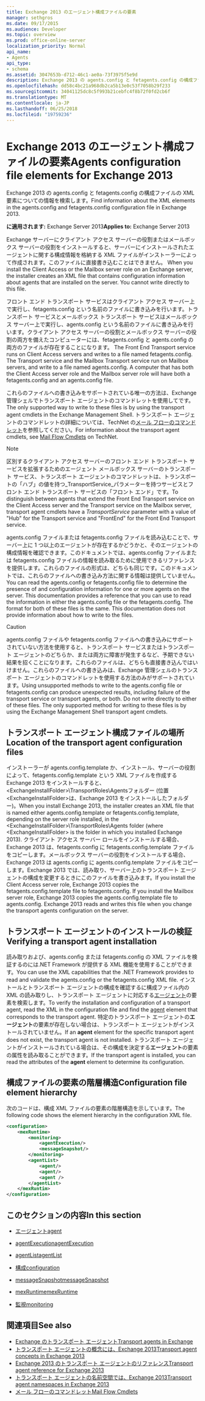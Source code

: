 ```yaml
---
title: Exchange 2013 のエージェント構成ファイルの要素
manager: sethgros
ms.date: 09/17/2015
ms.audience: Developer
ms.topic: overview
ms.prod: office-online-server
localization_priority: Normal
api_name:
- Agents
api_type:
- schema
ms.assetid: 3047653b-d712-46c1-ae0a-73f3975f5e9d
description: Exchange 2013 の agents.config と fetagents.config の構成ファイルの XML 要素についての情報を検索します。
ms.openlocfilehash: dd58c4bc21a968db2ca5b13e0c53f7058b29f233
ms.sourcegitcommit: 34041125dc8c5f993b21cebfc4f8b72f0fd2cb6f
ms.translationtype: MT
ms.contentlocale: ja-JP
ms.lasthandoff: 06/25/2018
ms.locfileid: "19759236"
---
```

# <a name="agents-configuration-file-elements-for-exchange-2013"></a><span data-ttu-id="d1dcd-103">Exchange 2013 のエージェント構成ファイルの要素</span><span class="sxs-lookup"><span data-stu-id="d1dcd-103">Agents configuration file elements for Exchange 2013</span></span>

<span data-ttu-id="d1dcd-104">Exchange 2013 の agents.config と fetagents.config の構成ファイルの XML 要素についての情報を検索します。</span><span class="sxs-lookup"><span data-stu-id="d1dcd-104">Find information about the XML elements in the agents.config and fetagents.config configuration file in Exchange 2013.</span></span>
  
<span data-ttu-id="d1dcd-105">**に適用されます:** Exchange Server 2013</span><span class="sxs-lookup"><span data-stu-id="d1dcd-105">**Applies to:** Exchange Server 2013</span></span>
  
<span data-ttu-id="d1dcd-p101">Exchange サーバーにクライアント アクセス サーバーの役割またはメールボックス サーバーの役割をインストールすると、サーバーにインストールされたエージェントに関する構成情報を格納する XML ファイルがインストーラーによって作成されます。このファイルに直接書き込むことはできません。 </span><span class="sxs-lookup"><span data-stu-id="d1dcd-p101">When you install the Client Access or the Mailbox server role on an Exchange server, the installer creates an XML file that contains configuration information about agents that are installed on the server. You cannot write directly to this file.</span></span> 
  
<span data-ttu-id="d1dcd-108">フロント エンド トランスポート サービスはクライアント アクセス サーバー上で実行し、fetagents.config という名前のファイルに書き込みを行います。トランスポート サービスとメールボックス トランスポート サービスはメールボックス サーバー上で実行し、agents.config という名前のファイルに書き込みを行います。クライアント アクセス サーバーの役割とメールボックス サーバーの役割の両方を備えたコンピューターには、fetagents.config と agents.config の両方のファイルが存在することになります。 </span><span class="sxs-lookup"><span data-stu-id="d1dcd-108">The Front End Transport service runs on Client Access servers and writes to a file named fetagents.config. The Transport service and the Mailbox Transport service run on Mailbox servers, and write to a file named agents.config. A computer that has both the Client Access server role and the Mailbox server role will have both a fetagents.config and an agents.config file.</span></span> 
  
<span data-ttu-id="d1dcd-109">これらのファイルへの書き込みをサポートされている唯一の方法は、Exchange 管理シェルでトランスポート エージェントのコマンドレットを使用してです。</span><span class="sxs-lookup"><span data-stu-id="d1dcd-109">The only supported way to write to these files is by using the transport agent cmdlets in the Exchange Management Shell.</span></span> <span data-ttu-id="d1dcd-110">トランスポート エージェントのコマンドレットの詳細については、TechNet の[メール フローのコマンドレット](http://technet.microsoft.com/en-us/library/aa998553%28v=exchg.150%29.aspx)を参照してください。</span><span class="sxs-lookup"><span data-stu-id="d1dcd-110">For information about the transport agent cmdlets, see [Mail Flow Cmdlets](http://technet.microsoft.com/en-us/library/aa998553%28v=exchg.150%29.aspx) on TechNet.</span></span> 
  
> [!NOTE]
> <span data-ttu-id="d1dcd-111">区別するクライアント アクセス サーバーのフロント エンド トランスポート サービスを拡張するためのエージェント メールボックス サーバーのトランスポート サービス、トランスポート エージェントのコマンドレットは、トランスポートの「ハブ」の値を持つ_TransportService_パラメーターを持つサービスとフロント エンド トランスポート サービスの「フロント エンド」です。</span><span class="sxs-lookup"><span data-stu-id="d1dcd-111">To distinguish between agents that extend the Front End Transport service on the Client Access server and the Transport service on the Mailbox server, transport agent cmdlets have a  _TransportService_ parameter with a value of "Hub" for the Transport service and "FrontEnd" for the Front End Transport service.</span></span> 
  
<span data-ttu-id="d1dcd-p103">agents.config ファイルまたは fetagents.config ファイルを読み込むことで、サーバー上に 1 つ以上のエージェントが存在するかどうかと、そのエージェントの構成情報を確認できます。このドキュメントでは、agents.config ファイルまたは fetagents.config ファイルの情報を読み取るために使用できるリファレンスを提供します。これらのファイルの形式は、どちらも同じです。このドキュメントでは、これらのファイルへの書き込み方法に関する情報は提供していません。</span><span class="sxs-lookup"><span data-stu-id="d1dcd-p103">You can read the agents.config or fetagents.config file to determine the presence of and configuration information for one or more agents on the server. This documentation provides a reference that you can use to read the information in either the agents.config file or the fetagents.config. The format for both of these files is the same. This documentation does not provide information about how to write to the files.</span></span>
  
> [!CAUTION]
> <span data-ttu-id="d1dcd-p104">agents.config ファイルや fetagents.config ファイルへの書き込みにサポートされていない方法を使用すると、トランスポート サービスまたはトランスポート エージェントのどちらか、または両方に障害が発生するなど、予期できない結果を招くことになります。これらのファイルは、どちらも直接書き込んではいけません。これらのファイルへの書き込みは、Exchange 管理シェルのトランスポート エージェントのコマンドレットを使用する方法のみがサポートされています。</span><span class="sxs-lookup"><span data-stu-id="d1dcd-p104">Using unsupported methods to write to the agents.config file or fetagents.config can produce unexpected results, including failure of the transport service or transport agents, or both. Do not write directly to either of these files. The only supported method for writing to these files is by using the Exchange Management Shell transport agent cmdlets.</span></span> 
  
## <a name="location-of-the-transport-agent-configuration-files"></a><span data-ttu-id="d1dcd-118">トランスポート エージェント構成ファイルの場所</span><span class="sxs-lookup"><span data-stu-id="d1dcd-118">Location of the transport agent configuration files</span></span>
<span data-ttu-id="d1dcd-119"><a name="bk_ConfigLoc"> </a></span><span class="sxs-lookup"><span data-stu-id="d1dcd-119"></span></span>

<span data-ttu-id="d1dcd-120">インストーラーが agents.config.template か、インストール、サーバーの役割によって、fetagents.config.template という XML ファイルを作成する Exchange 2013 をインストールすると、 \<ExchangeInstallFolder\>\TransportRoles\Agentsフォルダー (位置\<ExchangeInstallFolder\>は、Exchange 2013 をインストールしたフォルダー)。</span><span class="sxs-lookup"><span data-stu-id="d1dcd-120">When you install Exchange 2013, the installer creates an XML file that is named either agents.config.template or fetagents.config.template, depending on the server role installed, in the \<ExchangeInstallFolder\>\TransportRoles\Agents folder (where \<ExchangeInstallFolder\> is the folder in which you installed Exchange 2013).</span></span> <span data-ttu-id="d1dcd-121">クライアント アクセス サーバー ロールをインストールする場合、Exchange 2013 は、fetagents.config に fetagents.config.template ファイルをコピーします。メールボックス サーバーの役割をインストールする場合、Exchange 2013 は agents.config に agents.config.template ファイルをコピーします。Exchange 2013 では、読み取り、サーバー上のトランスポート エージェントの構成を変更するときにこのファイルを書き込みます。</span><span class="sxs-lookup"><span data-stu-id="d1dcd-121">If you install the Client Access server role, Exchange 2013 copies the fetagents.config.template file to fetagents.config. If you install the Mailbox server role, Exchange 2013 copies the agents.config.template file to agents.config. Exchange 2013 reads and writes this file when you change the transport agents configuration on the server.</span></span>
  
## <a name="verifying-a-transport-agent-installation"></a><span data-ttu-id="d1dcd-122">トランスポート エージェントのインストールの検証</span><span class="sxs-lookup"><span data-stu-id="d1dcd-122">Verifying a transport agent installation</span></span>
<span data-ttu-id="d1dcd-123"><a name="bk_verifyinstall"> </a></span><span class="sxs-lookup"><span data-stu-id="d1dcd-123"></span></span>

<span data-ttu-id="d1dcd-124">読み取りおよび、agents.config または fetagents.config の XML ファイルを検証するのには.NET Framework が提供する XML 機能を使用することができます。</span><span class="sxs-lookup"><span data-stu-id="d1dcd-124">You can use the XML capabilities that the .NET Framework provides to read and validate the agents.config or the fetagents.config XML file.</span></span> <span data-ttu-id="d1dcd-125">インストールとトランスポート エージェントの構成を確認するに構成ファイル内の XML の読み取りし、トランスポート エージェントに対応する[エージェント](agent.md)の要素を検索します。</span><span class="sxs-lookup"><span data-stu-id="d1dcd-125">To verify the installation and configuration of a transport agent, read the XML in the configuration file and find the [agent](agent.md) element that corresponds to the transport agent.</span></span> <span data-ttu-id="d1dcd-126">特定のトランスポート エージェントの**エージェント**の要素が存在しない場合は、トランスポート エージェントがインストールされていません。</span><span class="sxs-lookup"><span data-stu-id="d1dcd-126">If an **agent** element for the specific transport agent does not exist, the transport agent is not installed.</span></span> <span data-ttu-id="d1dcd-127">トランスポート エージェントがインストールされている場合は、その構成を決定する**エージェント**の要素の属性を読み取ることができます。</span><span class="sxs-lookup"><span data-stu-id="d1dcd-127">If the transport agent is installed, you can read the attributes of the **agent** element to determine its configuration.</span></span> 
  
## <a name="configuration-file-element-hierarchy"></a><span data-ttu-id="d1dcd-128">構成ファイルの要素の階層構造</span><span class="sxs-lookup"><span data-stu-id="d1dcd-128">Configuration file element hierarchy</span></span>
<span data-ttu-id="d1dcd-129"><a name="bk_elementref"> </a></span><span class="sxs-lookup"><span data-stu-id="d1dcd-129"></span></span>

<span data-ttu-id="d1dcd-130">次のコードは、構成 XML ファイルの要素の階層構造を示しています。</span><span class="sxs-lookup"><span data-stu-id="d1dcd-130">The following code shows the element hierarchy in the configuration XML file.</span></span>
  
```XML
<configuration>
    <mexRuntime>
        <monitoring>
            <agentExecution/>
            <messageSnapshot/>
        </monitoring>
        <agentList>
            <agent/>
            <agent/>
            <agent />
        </agentList>
    </mexRuntim>
</configuration>
```

## <a name="in-this-section"></a><span data-ttu-id="d1dcd-131">このセクションの内容</span><span class="sxs-lookup"><span data-stu-id="d1dcd-131">In this section</span></span>
<span data-ttu-id="d1dcd-132"><a name="bk_elementreflist"> </a></span><span class="sxs-lookup"><span data-stu-id="d1dcd-132"></span></span>

- [<span data-ttu-id="d1dcd-133">エージェント</span><span class="sxs-lookup"><span data-stu-id="d1dcd-133">agent</span></span>](agent.md)
    
- [<span data-ttu-id="d1dcd-134">agentExecution</span><span class="sxs-lookup"><span data-stu-id="d1dcd-134">agentExecution</span></span>](agentexecution.md)
    
- [<span data-ttu-id="d1dcd-135">agentList</span><span class="sxs-lookup"><span data-stu-id="d1dcd-135">agentList</span></span>](agentlist.md)
    
- [<span data-ttu-id="d1dcd-136">構成</span><span class="sxs-lookup"><span data-stu-id="d1dcd-136">configuration</span></span>](configuration.md)
    
- [<span data-ttu-id="d1dcd-137">messageSnapshot</span><span class="sxs-lookup"><span data-stu-id="d1dcd-137">messageSnapshot</span></span>](messagesnapshot.md)
    
- [<span data-ttu-id="d1dcd-138">mexRuntime</span><span class="sxs-lookup"><span data-stu-id="d1dcd-138">mexRuntime</span></span>](mexruntime.md)
    
- [<span data-ttu-id="d1dcd-139">監視</span><span class="sxs-lookup"><span data-stu-id="d1dcd-139">monitoring</span></span>](monitoring.md)
    
## <a name="see-also"></a><span data-ttu-id="d1dcd-140">関連項目</span><span class="sxs-lookup"><span data-stu-id="d1dcd-140">See also</span></span>

- [<span data-ttu-id="d1dcd-141">Exchange のトランスポート エージェント</span><span class="sxs-lookup"><span data-stu-id="d1dcd-141">Transport agents in Exchange</span></span>](transport-agents-in-exchange-2013.md)
- [<span data-ttu-id="d1dcd-142">トランスポート エージェントの概念には、Exchange 2013</span><span class="sxs-lookup"><span data-stu-id="d1dcd-142">Transport agent concepts in Exchange 2013</span></span>](transport-agent-concepts-in-exchange-2013.md)
- [<span data-ttu-id="d1dcd-143">Exchange 2013 のトランスポート エージェントのリファレンス</span><span class="sxs-lookup"><span data-stu-id="d1dcd-143">Transport agent reference for Exchange 2013</span></span>](transport-agent-reference-for-exchange-2013.md)
- [<span data-ttu-id="d1dcd-144">トランスポート エージェントの名前空間では、Exchange 2013</span><span class="sxs-lookup"><span data-stu-id="d1dcd-144">Transport agent namespaces in Exchange 2013</span></span>](transport-agent-namespaces-in-exchange-2013.md)
- [<span data-ttu-id="d1dcd-145">メール フローのコマンドレット</span><span class="sxs-lookup"><span data-stu-id="d1dcd-145">Mail Flow Cmdlets</span></span>](https://docs.microsoft.com/en-us/powershell/exchange/?view=exchange-ps)
    

